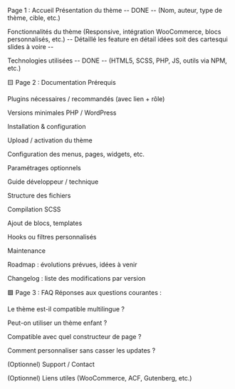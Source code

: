  Page 1 : Accueil
Présentation du thème                                                   -- DONE --
(Nom, auteur, type de thème, cible, etc.)

Fonctionnalités du thème
(Responsive, intégration WooCommerce, blocs personnalisés, etc.)        -- Détaillé les feature en détail idées soit des cartesqui slides à voire --

Technologies utilisées                                                  -- DONE --
(HTML5, SCSS, PHP, JS, outils via NPM, etc.)

🟨 Page 2 : Documentation
Prérequis

Plugins nécessaires / recommandés (avec lien + rôle)

Versions minimales PHP / WordPress

Installation & configuration

Upload / activation du thème

Configuration des menus, pages, widgets, etc.

Paramétrages optionnels

Guide développeur / technique

Structure des fichiers

Compilation SCSS

Ajout de blocs, templates

Hooks ou filtres personnalisés

Maintenance

Roadmap : évolutions prévues, idées à venir

Changelog : liste des modifications par version

🟩 Page 3 : FAQ
Réponses aux questions courantes :

Le thème est-il compatible multilingue ?

Peut-on utiliser un thème enfant ?

Compatible avec quel constructeur de page ?

Comment personnaliser sans casser les updates ?

(Optionnel) Support / Contact

(Optionnel) Liens utiles (WooCommerce, ACF, Gutenberg, etc.)